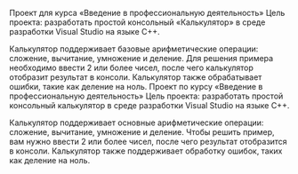 Проект для курса «Введение в профессиональную деятельность»
Цель проекта: разработать простой консольный «Калькулятор» в среде разработки Visual Studio на языке C++.

Калькулятор поддерживает базовые арифметические операции: сложение, вычитание, умножение и деление. Для решения примера необходимо ввести 2 или более чисел, после чего калькулятор отобразит результат в консоли. Калькулятор также обрабатывает ошибки, такие как деление на ноль.
Проект по курсу «Введение в профессиональную деятельность»
Цель проекта: разработать простой консольный калькулятор в среде разработки Visual Studio на языке C++.

Калькулятор поддерживает основные арифметические операции: сложение, вычитание, умножение и деление. Чтобы решить пример, вам нужно ввести 2 или более чисел, после чего результат отобразится в консоли. Калькулятор также поддерживает обработку ошибок, таких как деление на ноль.
